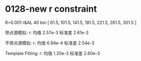 # 0128-new r constraint

R=0.001 r\&AL 40 bin \[ 61.5, 101.5, 141.5, 181.5, 221.5, 261.5, 301.5 ]&#x20;

带点源模拟: r: 均值 2.57e-3 标准差 2.61e-3

不带点源模拟: r: 均值 6.94e-4 标准差 2.54e-3

Template Fitting:  r: 均值 1.20e-3 标准差 2.60e-3
